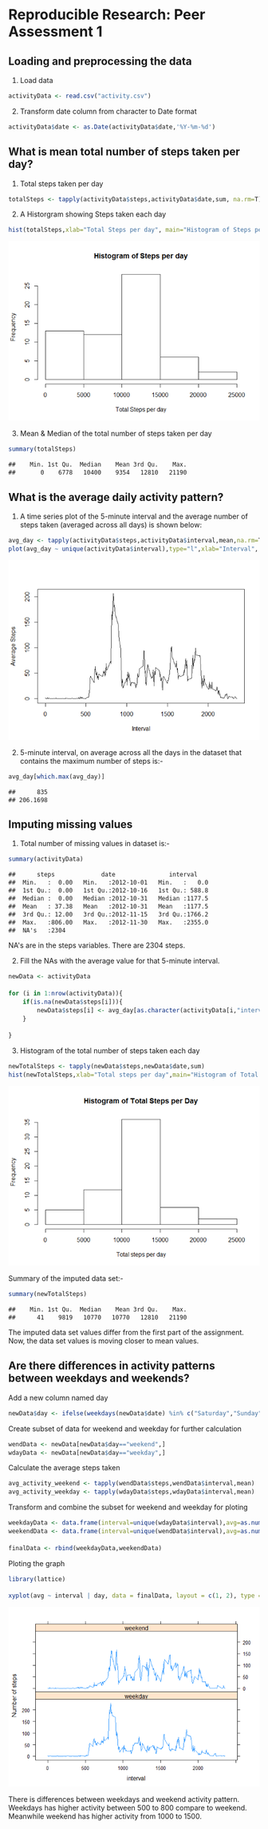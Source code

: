 # Reproducible Research: Peer Assessment 1


## Loading and preprocessing the data

1. Load data


```r
activityData <- read.csv("activity.csv")
```

2. Transform date column from character to Date format


```r
activityData$date <- as.Date(activityData$date,'%Y-%m-%d')
```

## What is mean total number of steps taken per day?

1. Total steps taken per day


```r
totalSteps <- tapply(activityData$steps,activityData$date,sum, na.rm=T)
```

2. A Historgram showing Steps taken each day


```r
hist(totalSteps,xlab="Total Steps per day", main="Histogram of Steps per day")
```

![](PA1_template_files/figure-html/unnamed-chunk-4-1.png) 

3. Mean & Median of the total number of steps taken per day


```r
summary(totalSteps)
```

```
##    Min. 1st Qu.  Median    Mean 3rd Qu.    Max. 
##       0    6778   10400    9354   12810   21190
```

## What is the average daily activity pattern?

1. A time series plot of the 5-minute interval and the average number of steps taken (averaged across all days) is shown below:


```r
avg_day <- tapply(activityData$steps,activityData$interval,mean,na.rm=T)
plot(avg_day ~ unique(activityData$interval),type="l",xlab="Interval", ylab="Average Steps")
```

![](PA1_template_files/figure-html/unnamed-chunk-6-1.png) 

2. 5-minute interval, on average across all the days in the dataset that contains the maximum number of steps is:-


```r
avg_day[which.max(avg_day)]
```

```
##      835 
## 206.1698
```

## Imputing missing values

1. Total number of missing values in dataset is:-


```r
summary(activityData)
```

```
##      steps             date               interval     
##  Min.   :  0.00   Min.   :2012-10-01   Min.   :   0.0  
##  1st Qu.:  0.00   1st Qu.:2012-10-16   1st Qu.: 588.8  
##  Median :  0.00   Median :2012-10-31   Median :1177.5  
##  Mean   : 37.38   Mean   :2012-10-31   Mean   :1177.5  
##  3rd Qu.: 12.00   3rd Qu.:2012-11-15   3rd Qu.:1766.2  
##  Max.   :806.00   Max.   :2012-11-30   Max.   :2355.0  
##  NA's   :2304
```


NA's are in the steps variables. There are 2304 steps.

2. Fill the NAs with the average value for that 5-minute interval.


```r
newData <- activityData

for (i in 1:nrow(activityData)){
    if(is.na(newData$steps[i])){
        newData$steps[i] <- avg_day[as.character(activityData[i,"interval"])]
    }
    
}
```

3. Histogram of the total number of steps taken each day


```r
newTotalSteps <- tapply(newData$steps,newData$date,sum)
hist(newTotalSteps,xlab="Total steps per day",main="Histogram of Total Steps per Day")
```

![](PA1_template_files/figure-html/unnamed-chunk-11-1.png) 

Summary of the imputed data set:-


```r
summary(newTotalSteps)
```

```
##    Min. 1st Qu.  Median    Mean 3rd Qu.    Max. 
##      41    9819   10770   10770   12810   21190
```

The imputed data set values differ from the first part of the assignment. Now, the data set values is moving closer to mean values.

## Are there differences in activity patterns between weekdays and weekends?

Add a new column named day


```r
newData$day <- ifelse(weekdays(newData$date) %in% c("Saturday","Sunday"),"weekend","weekday")
```

Create subset of data for weekend and weekday for further calculation


```r
wendData <- newData[newData$day=="weekend",]
wdayData <- newData[newData$day=="weekday",]
```

Calculate the average steps taken


```r
avg_activity_weekend <- tapply(wendData$steps,wendData$interval,mean)
avg_activity_weekday <- tapply(wdayData$steps,wdayData$interval,mean)
```

Transform and combine the subset for weekend and weekday for ploting


```r
weekdayData <- data.frame(interval=unique(wdayData$interval),avg=as.numeric(avg_activity_weekday),day=rep("weekday",length(avg_activity_weekday)))
weekendData <- data.frame(interval=unique(wendData$interval),avg=as.numeric(avg_activity_weekend),day=rep("weekend",length(avg_activity_weekend)))

finalData <- rbind(weekdayData,weekendData)
```

Ploting the graph


```r
library(lattice)

xyplot(avg ~ interval | day, data = finalData, layout = c(1, 2), type = "l", ylab = "Number of steps")
```

![](PA1_template_files/figure-html/unnamed-chunk-17-1.png) 

There is differences between weekdays and weekend activity pattern. Weekdays has higher activity between 500 to 800 compare to weekend. Meanwhile weekend has higher activity from 1000 to 1500.
